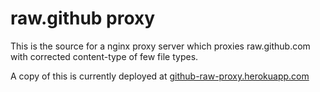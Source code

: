 raw.github proxy
=================

This is the source for a nginx proxy server which proxies raw.github.com
with corrected content-type of few file types.

A copy of this is currently deployed at [github-raw-proxy.herokuapp.com](https://github-raw-proxy.herokuapp.com/)
